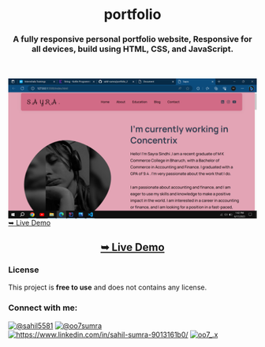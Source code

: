 <h1 align="center">portfolio</h1>

<h3 align="center">    A fully responsive personal portfolio website, Responsive for all devices, build using HTML, CSS, and JavaScript.
</h3>
<br>
<br>
<img alt="desktop" align="right" width="auto" src= "./assets/images/desktop.png">
     
   

   
   <a href="https://sahil-sumra.github.io/portfolio_2/" target="blank" style="text-size= 100px">➥ Live Demo </a>
   
     
  <a href="https://sahil-sumra.github.io/portfolio_2/"  target="blank"> <h2 align="center"> ➥ Live Demo </h2> </a>
  
  ### License
  
  This project is **free to use** and does not contains any license.
  
  
  
  <h3 align="left">Connect with me:</h3>
<p align="left">
<a href="https://codepen.io/@sahil5581" target="blank"><img align="center" src="https://raw.githubusercontent.com/rahuldkjain/github-profile-readme-generator/master/src/images/icons/Social/codepen.svg" alt="@sahil5581" height="30" width="40" /></a>
<a href="https://twitter.com/@sahilsumra07" target="blank"><img align="center" src="https://raw.githubusercontent.com/rahuldkjain/github-profile-readme-generator/master/src/images/icons/Social/twitter.svg" alt="@oo7sumra" height="30" width="40" /></a>
<a href="https://www.linkedin.com/in/sahil-sumra-9013161b0/" target="blank"><img align="center" src="https://raw.githubusercontent.com/rahuldkjain/github-profile-readme-generator/master/src/images/icons/Social/linked-in-alt.svg" alt="https://www.linkedin.com/in/sahil-sumra-9013161b0/" height="30" width="40" /></a>
<a href="https://instagram.com/oo7_.x" target="blank"><img align="center" src="https://raw.githubusercontent.com/rahuldkjain/github-profile-readme-generator/master/src/images/icons/Social/instagram.svg" alt="oo7_.x" height="30" width="40" /></a>
</p>

